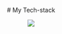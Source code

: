 <p align="center"> # My Tech-stack </p>
<p align="center">
  <a href="https://skillicons.dev">
    <img src="https://skillicons.dev/icons?i=vscode,html,css,python,javascript,tensorflow" /> 
  </a>
</p>
